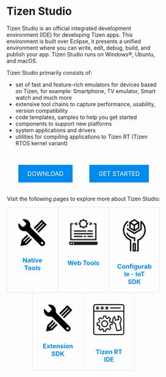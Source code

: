 # Tizen Studio

<style>
/* Reset */

html, body, div, span, applet, object, iframe, {
		vertical-align: baseline;
	}


/* Box Model */

	*, *:before, *:after {
		-moz-box-sizing: border-box;
		-webkit-box-sizing: border-box;
		box-sizing: border-box;
	}

/* Button */
		input[type="submit"].special,
		input[type="reset"].special,
		input[type="button"].special,
		button.special,
		.button.special {
			background-color: #008aee;
			color: #ffffff !important;
		}


/* Section/Article */

	section.special, article.special, header.special {
		text-align: center;
	}

	header {
		margin-bottom: em;
	}

		header p {
			position: relative;
			margin: 0 0 1.5em 0;
			text-transform: uppercase;
		}

		header h2, header h3 {
			display: inline-block;
			padding-bottom: 0.4em;
			border-bottom-style: double;
			border-bottom-width: 4px;
		}
		@media screen and (max-width: 1280px) {

			header.major {
				margin-bottom: 2em;
			}

		}

		@media screen and (max-width: 736px) {

			header.major {
				margin-bottom: 1.5em;
			}

		}

		@media screen and (max-width: 480px) {

			header.major {
				margin-bottom: 1em;
			}

		}

	header h2, header h3 {
		border-bottom-color: #e3e3e3;
	}

	header p {
		color: #bbb;
	}

/* Feature */

	.features {
		display: -moz-flex;
		display: -webkit-flex;
		display: -ms-flex;
		display: flex;
		-moz-flex-wrap: wrap;
		-webkit-flex-wrap: wrap;
		-ms-flex-wrap: wrap;
		flex-wrap: wrap;
		-moz-justify-content: center;
		-webkit-justify-content: center;
		-ms-justify-content: center;
		justify-content: center;
		margin-bottom: 2em;
	}

	.feature {
		padding: 2em 2em 0.1em 2em;
		border-style: solid;
		border-width: 1px;
		margin-left: -1px;
		margin-top: -1px;
		width: 33.33333%;
	}

		.feature .fa {
			font-size: 2.8em;
			margin-bottom: 0.7em;
		}

		@media screen and (max-width: 1280px) {

			.feature {
				padding: 2em 1.5em 0.1em 1.5em;
			}

		}

		@media screen and (max-width: 736px) {

			.feature {
				padding: 2em 1em 0.1em 1em;
				width: 50%;
			}

		}

		@media screen and (max-width: 480px) {

			.feature {
				padding: 2em 0.5em 0.1em 0.5em;
				width: 100%;
			}

		}

	.feature {
		border-color: #e3e3e3;
	}

		.feature .fa {
			color: #00cdcf;
		}
	.button.special{
      margin-top: 15px;
      background-color: #008aee;
      border: none;
      color: white;
      text-align: center;
      display: inline-block;
      font-size: 16px;
	  cursor: pointer;
	  display: inline-block;
	  height: 2.85em;
	  line-height: 2.95em;
	  padding: 0 1.5em;
	  text-align: center;
	  text-transform: uppercase;
	  white-space: nowrap;
	  margin:20px;
 }	
 .container {
    &__text {
        display: inline;
    }
}	
.fa {
    color: #00cdcf;
}
a:link {
  color: #008aee;
  background-color: transparent;
  text-decoration: none;
}
a:visited {
  color: rgb(7, 3, 245);
  background-color: transparent;
  text-decoration: none;
}
a:hover {
  color: #008aee;
  background-color: transparent;
  text-decoration: underline;
}
a:active {
  color: y#008aee;
  background-color: transparent;
}
</style>
<section id ="main">

Tizen Studio is an official integrated development environment (IDE) for developing Tizen apps. This environment is built over Eclipse, it presents a unified environment where you can write, edit, debug, build, and publish your app. Tizen Studio runs on Windows®, Ubuntu, and macOS.

Tizen Studio primarily consists of: 

- set of fast and feature-rich emulators for devices based on Tizen, for example: Smartphone, TV emulator, Smart watch and much more
- extensive tool chains to capture performance, usability, version compatibility
- code templates, samples to help you get started 
- components to support new platforms
- system applications and drivers 
- utilities for compiling applications to Tizen RT (Tizen RTOS kernel variant)
<!-- tiles-->
<section id="one" class="wrapper special">
		<div class="inner">
			<header class="major">
			</header>

<div id="buttonzone">
							<a href="https://developer.tizen.org/development/tizen-studio/download" class="button special">Download</i></a>
							<a href="./setup/install-sdk" class="button special">Get Started</a>
						</div>
						
</header>
<p>Visit the following pages to explore more about Tizen Studio:</p>
                        <div class="features">
                        <div class="feature">
                        <img src="./media/Tools.png">
                         <h3><a href="native-tools/index.md">Native Tools</a></h3>	
                        </div>
						<div class="feature">
							<img src="./media/RT.png">
							<h3><a href= "web-tools/index.md">Web Tools</a></h3>
						</div>
						<div class="feature">
							<img src="./media/Csdk.png">
                            <h3><a href= "configurable-sdk/configurable-sdk.md">Configurable - IoT SDK</a></h3>
						</div>
						<div class="feature">
							<img src="./media/Tools.png">
                            <h3><a href= "extension-sdk/overview.md">Extension SDK</a></h3>
						</div>
						<div class="feature">
							<i class="fa fa-envelope-o"></i>
							<img src="./media/webtools.png">
							<h3><a href= "rt-ide/overview.md">Tizen RT IDE</a></h3>
						</div>
					</div>
				</div>
			</section>